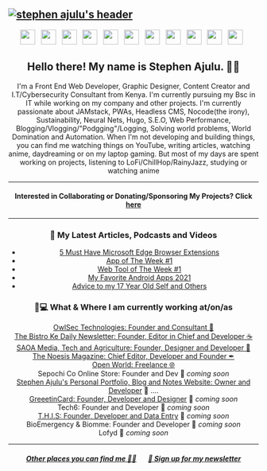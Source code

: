 ## [![stephen ajulu's header](https://github.com/stephenajulu/stephenajulu/blob/master/images/edited%20header.png)](https://stephenajulu.com)

<p align="center">
<a href="https://stephenajulu.com"><img height="30" src="https://github.com/stephenajulu/stephenajulu/blob/master/images/icons/link-solid.svg"></a>&nbsp;&nbsp;
<a href="https://facebook.com/stephenajulu"><img height="30" src="https://github.com/stephenajulu/stephenajulu/blob/master/images/icons/facebook-square-brands.svg"></a>&nbsp;&nbsp;
<a href="https://twitter.com/stephenajulu"><img height="30" src="https://github.com/stephenajulu/stephenajulu/blob/master/images/icons/twitter-square-brands.svg"></a>&nbsp;&nbsp;
<a href="https://instagram.com/stephenajulu"><img height="30" src="https://github.com/stephenajulu/stephenajulu/blob/master/images/icons/instagram-square-brands.svg"></a>&nbsp;&nbsp;
<a href="https://linkedin.com/in/stephenajulu/"><img height="30" src="https://github.com/stephenajulu/stephenajulu/blob/master/images/icons/linkedin-brands.svg"></a>&nbsp;&nbsp;
<a href="https://github.com/stephenajulu"><img height="30" src="https://github.com/stephenajulu/stephenajulu/blob/master/images/icons/github-square-brands.svg"></a>&nbsp;&nbsp;
<a href="mailto:alunje73@pm.me"><img height="30" src="https://github.com/stephenajulu/stephenajulu/blob/master/images/icons/envelope-square-solid.svg"></a>&nbsp;&nbsp;
<a href="https://www.youtube.com/channel/UC043ZXL-t3yqtgcIxJmkHuA?view_as=subscriber"><img height="30" src="https://github.com/stephenajulu/stephenajulu/blob/master/images/icons/youtube-square-brands.svg"></a>&nbsp;&nbsp;
<a href="https://medium.com/@stephenajulu"><img height="30" src="https://github.com/stephenajulu/stephenajulu/blob/master/images/icons/medium-brands.svg"></a>&nbsp;&nbsp;
<a href="https://dribbble.com/stephenajulu"><img height="30" src="https://github.com/stephenajulu/stephenajulu/blob/master/images/icons/dribbble-square-brands.svg"></a>&nbsp;&nbsp;
<a href="https://dev.to/stephenajulu"><img height="30" src="https://github.com/stephenajulu/stephenajulu/blob/master/images/icons/dev-brands.svg"></a>&nbsp;&nbsp;
</p>

<h2 align="center">Hello there! My name is Stephen Ajulu. 👋🤓</h2>
<p align="center">I'm a Front End Web Developer, Graphic Designer, Content Creator and I.T/Cybersecurity Consultant from Kenya.
I'm currently pursuing my Bsc in IT while working on my company and other projects.
I'm currently passionate about JAMstack, PWAs, Headless CMS, Nocode(the irony), Sustainability, Neural Nets, Hugo, S.E.O, Web Performance, Blogging/Vlogging/"Podgging"/Logging, Solving world problems, World Domination and Automation.
When I'm not developing and building things, you can find me watching things on YouTube, writing articles, watching anime, daydreaming or on my laptop gaming. But most of my days are spent working on projects, listening to LoFi/ChillHop/RainyJazz, studying or watching anime</p>

<hr>

<h4 align="center"> Interested in Collaborating or Donating/Sponsoring My Projects? Click <a href="https://github.com/stephenajulu/stephenajulu/blob/master/PROJECTS.md">here</a> </h4>  

<hr>

<h3 align="center">📕 My Latest Articles, Podcasts and Videos</h3>
<div align="center">
  
<!-- BLOG-POST-LIST:START -->
- [5 Must Have Microsoft Edge Browser Extensions](https://ajulusthoughts.stephenajulu.com/post/5-must-have-microsoft-edge-browser-extensions/)
- [App of The Week #1](https://ajulusthoughts.stephenajulu.com/post/app-of-the-week-1/)
- [Web Tool of The Week #1](https://ajulusthoughts.stephenajulu.com/post/web-tool-of-the-week-1/)
- [My Favorite Android Apps 2021](https://ajulusthoughts.stephenajulu.com/post/my-favorite-android-apps-2021/)
- [Advice to my 17 Year Old Self and Others](https://ajulusthoughts.stephenajulu.com/post/what-i-would-advice-my-17-to-25-year-old-self/)
<!-- BLOG-POST-LIST:END -->
  
  </div>


<h3 align="center">💼💻 What & Where I am currently working at/on/as</h3>
<p align="center">
<a href="https://owlsectechnologies.co.ke">OwlSec Technologies: Founder and Consultant 💼</a><br>
<a href="https://thebistronewsletter.netlify.app">The Bistro Ke Daily Newsletter: Founder, Editor in Chief and Developer ☕</a><br>
<a href="https://saoainc.netlify.app">SAOA Media, Tech and Agriculture: Founder, Designer and Developer 💼</a><br>
<a href="https://thenoesismagazine.netlify.app">The Noesis Magazine: Chief Editor, Developer and Founder ✒</a><br>
<a href="https://stephenajulu.com">Open World: Freelance 🌐</a><br>
Sepochi Co Online Store: Founder and Dev 🚀 <em>coming soon</em><br>
<a href="https://stephenajulu.com">Stephen Ajulu's Personal Portfolio, Blog and Notes Website: Owner and Developer</a>  🚀 ....<br>
<a href="https://greeetincard.carrd.co">GreeetinCard: Founder, Developer and Designer</a>  🚀 <em>coming soon</em><br>
Tech6: Founder and Developer  🚀 <em>coming soon</em><br>
<a href="https://this1.netlify.app">T.H.I.S: Founder, Developer and Data Entry</a>  🚀 <em>coming soon</em><br>
BioEmergency & Biomme: Founder and Developer  🚀 <em>coming soon</em><br>
Lofyd  🚀 <em>coming soon</em>
</p>

-----

<h5 align="center"><a href="https://stephenajulu.com/links">Other places you can find me 🔗🔗</a> &nbsp; &nbsp; &nbsp; <a href="https://ajulusthoughts.substack.com">💌 Sign up for my newsletter</a></h5>
